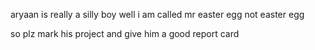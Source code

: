 aryaan is really a silly boy 
well i am called mr easter egg not easter egg  

so plz mark his project and give him a good report card

